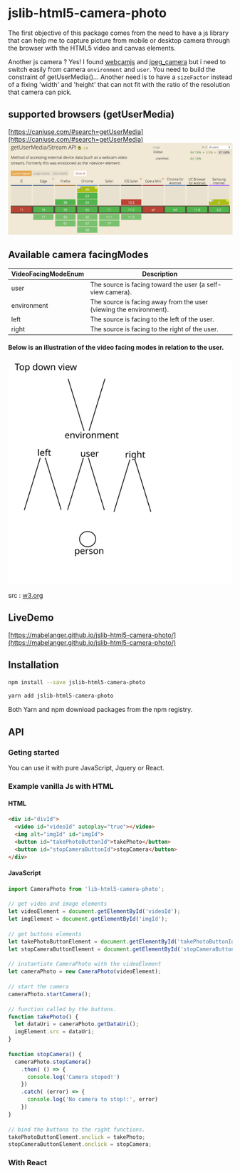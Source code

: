 # jslib-html5-camera-photo

The first objective of this package comes from the need to have a js library that can help me to capture picture from mobile or desktop camera through the browser with the HTML5 video and canvas elements.

Another js camera ? Yes! I found [webcamjs](https://github.com/jhuckaby/webcamjs/) and [jpeg_camera](https://github.com/amw/jpeg_camera) but i need to switch easily from camera `environment` and `user`. You need to build the constraint of getUserMedia()... Another need is to have a `sizeFactor` instead of a fixing 'width' and 'height' that can not fit with the ratio of the resolution that camera can pick.

## supported browsers (getUserMedia)
[https://caniuse.com/#search=getUserMedia](https://caniuse.com/#search=getUserMedia)
![alt caniuse](./docs/caniuse.png)


## Available camera facingModes

VideoFacingModeEnum  | Description
--- | ---
user | The source is facing toward the user (a self-view camera).
environment	| The source is facing away from the user (viewing the environment).
left | The source is facing to the left of the user.
right | The source is facing to the right of the user.

#### Below is an illustration of the video facing modes in relation to the user.

![alt facingModes](./docs/camera-names-exp.svg)

src : [w3.org](https://www.w3.org/TR/mediacapture-streams/#dom-videofacingmodeenum)

## LiveDemo
[https://mabelanger.github.io/jslib-html5-camera-photo/](https://mabelanger.github.io/jslib-html5-camera-photo/)

## Installation

```bash
npm install --save jslib-html5-camera-photo
```

```bash
yarn add jslib-html5-camera-photo
```

Both Yarn and npm download packages from the npm registry.

## API

### Geting started
You can use it with pure JavaScript, Jquery or React.

### Example vanilla Js with HTML

#### HTML
```html
<div id="divId">
  <video id="videoId" autoplay="true"></video>
  <img alt="imgId" id="imgId">
  <button id="takePhotoButtonId">takePhoto</button>
  <button id="stopCameraButtonId">stopCamera</button>
</div>
```

#### JavaScript
```js
import CameraPhoto from 'lib-html5-camera-photo';

// get video and image elements
let videoElement = document.getElementById('videoId');
let imgElement = document.getElementById('imgId');

// get buttons elements
let takePhotoButtonElement = document.getElementById('takePhotoButtonId');
let stopCameraButtonElement = document.getElementById('stopCameraButtonId');

// instantiate CameraPhoto with the videoElement
let cameraPhoto = new CameraPhoto(videoElement);

// start the camera
cameraPhoto.startCamera();

// function called by the buttons.
function takePhoto() {
  let dataUri = cameraPhoto.getDataUri();
  imgElement.src = dataUri;
}

function stopCamera() {
  cameraPhoto.stopCamera()
    .then( () => {
      console.log('Camera stoped!')
    })
    .catch( (error) => {
      console.log('No camera to stop!:', error)
    })
}

// bind the buttons to the right functions.
takePhotoButtonElement.onclick = takePhoto;
stopCameraButtonElement.onclick = stopCamera;

```

### With React
